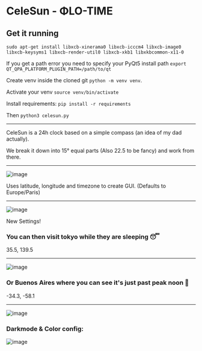 # CeleSun -  ΦLO-TIME

Get it running
---

`sudo apt-get install libxcb-xinerama0 libxcb-icccm4 libxcb-image0 libxcb-keysyms1 libxcb-render-util0 libxcb-xkb1 libxkbcommon-x11-0`

If you get a path error you need to specify your PyQt5 install path `export QT_QPA_PLATFORM_PLUGIN_PATH=/path/to/qt` 

Create venv inside the cloned git `python -m venv venv`.

Activate your venv `source venv/bin/activate`

Install requirements: `pip install -r requirements`

Then `python3 celesun.py` 

----
CeleSun is a 24h clock based on a simple compass (an idea of my dad actually). 

We break it down into 15° equal parts (Also 22.5 to be fancy) and work from there.

---
![image](https://github.com/user-attachments/assets/b757cdfc-4c70-45fa-a0b6-55a876528ede)

Uses latitude, longitude and timezone to create GUI. (Defaults to Europe/Paris)

---
![image](https://github.com/user-attachments/assets/4503be89-a3cc-49b1-970a-52c19f5955a0)

New Settings!

### You can then visit tokyo while they are sleeping 😴

35.5, 139.5

---
![image](https://github.com/user-attachments/assets/4f36317f-d66c-4f7b-8559-e47be52fe1c8)

### Or Buenos Aires where you can see it's just past peak noon 🔆 

-34.3, -58.1

---
![image](https://github.com/user-attachments/assets/c272505e-f03f-4879-9267-b248116a9068)

### Darkmode & Color config:

![image](https://github.com/user-attachments/assets/74314214-fc6d-4f27-9a8f-ec4d061e8a08)


